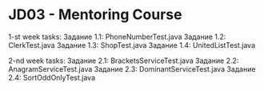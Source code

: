 # JD03 - Mentoring Course 

1-st week tasks:
Задание 1.1: PhoneNumberTest.java
Задание 1.2: ClerkTest.java
Задание 1.3: ShopTest.java
Задание 1.4: UnitedListTest.java

2-nd week tasks:
Задание 2.1: BracketsServiceTest.java
Задание 2.2: AnagramServiceTest.java
Задание 2.3: DominantServiceTest.java
Задание 2.4: SortOddOnlyTest.java

